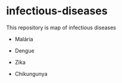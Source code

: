 # infectious-diseases
This repository is map of infectious diseases

* Malária

* Dengue

* Zika

* Chikungunya
